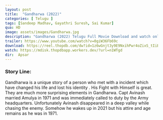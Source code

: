 ```yaml
---
layout: post
title:  "Gandharwa (2022)"
categories: [ Telugu ]
tags: [Sandeep Madhav, Gayathri Suresh, Sai Kumar]
qua: HD
image: assets/images/Gandharwa.jpg
description: "Gandharwa (2022) Telugu Full Movie Download and watch online 720p low file size 500 mb."
trailer: https://www.youtube.com/watch?v=0giW36Fb69c
download: https://reel.thopdb.com/dw?id=1z6wGnjt3y9E9NxihPwr4oZixS_tIiB4I
watch: https://mdisk.thopdbapp.workers.dev/?url=n1WTgd
dir:  Apsar
---
```


### Story Line:
Gandharwa is a unique story of a person who met with a incident which have changed his life and lost his identity . His Fight with Himself is great. They are much more surprising elements in Gandharwa. Capt Avinash married Amulya in 1971 and was immediately called to duty by the Army headquarters. Unfortunately Avinash disappeared in a deep valley while chasing the enemy. Somehow he wakes up in 2021 but his attire and age remains as he was in 1971.

